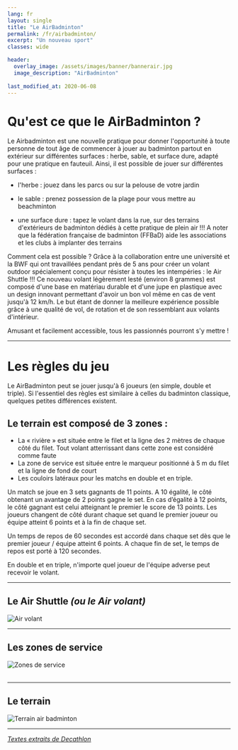 ```yaml
---
lang: fr
layout: single
title: "Le AirBadminton"
permalink: /fr/airbadminton/
excerpt: "Un nouveau sport"
classes: wide

header:
  overlay_image: /assets/images/banner/bannerair.jpg  
  image_description: "AirBadminton"
  
last_modified_at: 2020-06-08
---
```



Qu'est ce que le AirBadminton ?
===============================

Le Airbadminton est une nouvelle pratique pour donner l'opportunité à toute personne de tout âge de commencer à jouer au badminton partout en extérieur sur différentes surfaces : herbe, sable, et surface dure, adapté pour une pratique en fauteuil. Ainsi, il est possible de jouer sur différentes surfaces :

+ l'herbe : jouez dans les parcs ou sur la pelouse de votre jardin

+ le sable : prenez possession de la plage pour vous mettre au beachminton

+ une surface dure : tapez le volant dans la rue, sur des terrains d'extérieurs de badminton dédiés à cette pratique de plein air !!! A noter que la fédération française de badminton (FFBaD) aide les associations et les clubs à implanter des terrains

Comment cela est possible ? Grâce à la collaboration entre une université et la BWF qui ont travaillées pendant près de 5 ans pour créer un volant outdoor spécialement conçu pour résister à toutes les intempéries : le Air Shuttle !!! Ce nouveau volant légèrement lesté (environ 8 grammes) est composé d'une base en matériau durable et d'une jupe en plastique avec un design innovant permettant d'avoir un bon vol même en cas de vent jusqu'à 12 km/h. Le but étant de donner la meilleure expérience possible grâce à une qualité de vol, de rotation et de son ressemblant aux volants d'intérieur.   

Amusant et facilement accessible, tous les passionnés pourront s'y mettre !

------------------


Les règles du jeu
==================  

Le AirBadminton peut se jouer jusqu'à 6 joueurs (en simple, double et triple). Si l'essentiel des règles est similaire à celles du badminton classique, quelques petites différences existent.

## Le terrain est composé de 3 zones :

+ La « rivière » est située entre le filet et la ligne des 2 mètres de chaque côté du filet. Tout volant atterrissant dans cette zone est considéré comme faute
+ La zone de service est située entre le marqueur positionné à 5 m du filet et la ligne de fond de court
+ Les couloirs latéraux pour les matchs en double et en triple.

Un match se joue en 3 sets gagnants de 11 points. A 10 égalité, le côté obtenant un avantage de 2 points gagne le set. En cas d’égalité à 12 points, le côté gagnant est celui atteignant le premier le score de 13 points. Les joueurs changent de côté durant chaque set quand le premier joueur ou équipe atteint 6 points et à la fin de chaque set.

Un temps de repos de 60 secondes est accordé dans chaque set dès que le premier joueur / équipe atteint 6 points. A chaque fin de set, le temps de repos est porté à 120 secondes.

En double et en triple, n'importe quel joueur de l'équipe adverse peut recevoir le volant.

---------------------

## Le Air Shuttle *(ou le Air volant)*

![Air volant](/badminton/assets/images/pages/airvolant.jpg)    

---------------------

## Les zones de service  

![Zones de service](/badminton/assets/images/pages/terrainservice.jpg)  
​

---------------------  


## Le terrain 


![Terrain air badminton](/badminton/assets/images/pages/terrainairbad.jpg)  

--------------------- 

[*Textes extraits de Decathlon*](https://conseilsport.decathlon.fr/conseils/tout-savoir-sur-le-airbadminton-tp_50721)












